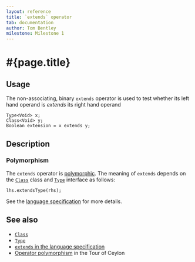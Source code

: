 ```yaml
---
layout: reference
title: `extends` operator
tab: documentation
author: Tom Bentley
milestone: Milestone 1
---
```


# #{page.title}

## Usage 

The non-associating, binary `extends` operator is used to test whether its left hand 
operand is *extends* its right hand operand

    Type<Void> x;
    Class<Void> y;
    Boolean extension = x extends y;

## Description

### Polymorphism

The `extends` operator is [polymorphic](/documentation/reference/operator/operator-polymorphism). 
The meaning of `extends` depends on the 
[`Class`](../../ceylon.language/Class) class and 
[`Type`](../../ceylon.language/Type) interface as follows:

    lhs.extendsType(rhs);

See the [language specification](#{site.urls.spec}#equalityandcomparisonoperators) for more details.

## See also

* [`Class`](../../ceylon.language/Class)
* [`Type`](../../ceylon.language/Type)
* [`extends` in the language specification](#{site.urls.spec}#equalityandcomparisonoperators)
* [Operator polymorphism](/documentation/tour/language-module/#operator_polymorphism) 
  in the Tour of Ceylon

